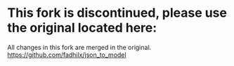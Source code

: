 # This fork is discontinued, please use the original located here:
All changes in this fork are merged in the original.
https://github.com/fadhilx/json_to_model
